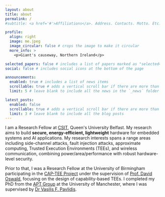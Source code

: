 ```yaml
---
layout: about
title: about
permalink: /
#subtitle: <a href='#'>Affiliations</a>. Address. Contacts. Motto. Etc.

profile:
  align: right
  image: me.jpeg
  image_circular: false # crops the image to make it circular
  more_info: >
    <p>Giant's causeway, Northern Ireland</p>

selected_papers: false # includes a list of papers marked as "selected={true}"
social: false # includes social icons at the bottom of the page

announcements:
  enabled: true # includes a list of news items
  scrollable: true # adds a vertical scroll bar if there are more than 3 news items
  limit: 5 # leave blank to include all the news in the `_news` folder

latest_posts:
  enabled: false
  scrollable: true # adds a vertical scroll bar if there are more than 3 new posts items
  limit: 3 # leave blank to include all the blog posts
---
```


I am a Research Fellow at [CSIT](https://www.qub.ac.uk/research-centres/csit/), Queen's University Belfast. My research aims to build **secure, energy-efficient, lightweight** hardware for embedded systems and AI applications. My research interests spans a range areas including side-channel attacks, fault injection attacks, approximate computing, Trusted Execution Environments (TEEs), and wireless communication, combining power/area/performance with robust hardware-level security. 

Prior to that, I was a Research Fellow at the University of Birmingham participating in the [CAP-TEE Project](https://cap-tee.org/) under the supervision of [Prof. David Oswald](https://www.birmingham.ac.uk/staff/profiles/computer-science/academic-staff/oswald-david), focusing on the design of capability-based TEEs. I completed my PhD from the [APT Group](https://www.cs.manchester.ac.uk/research/expertise/advanced-processor-technologies/) at the University of Manchester, where I was supervised by [Dr Vasilis F. Pavlidis](https://scholar.google.com/citations?user=-hDlKqwAAAAJ&hl=zh-CN).  

